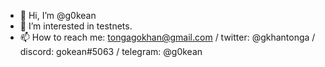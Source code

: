 - 👋 Hi, I’m @g0kean
- 👀 I’m interested in testnets.
- 📫 How to reach me: tongagokhan@gmail.com / twitter: @gkhantonga / discord: gokean#5063 / telegram: @g0kean

<!---
g0kean/g0kean is a ✨ special ✨ repository because its `README.md` (this file) appears on your GitHub profile.
You can click the Preview link to take a look at your changes.
--->
